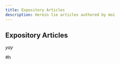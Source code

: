 ```yaml
---
title: Expository Articles
description: Herein lie articles authored by moi
---
```


## Expository Articles

_yay_

#h
